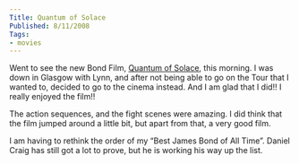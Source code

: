 ```yaml
---
Title: Quantum of Solace
Published: 8/11/2008
Tags:
- movies
---
```


Went to see the new Bond Film, [Quantum of Solace](http://www.imdb.com/title/tt0830515/), this morning. I was down in Glasgow with Lynn, and after not being able to go on the Tour that I wanted to, decided to go to the cinema instead. And I am glad that I did!! I really enjoyed the film!!

The action sequences, and the fight scenes were amazing. I did think that the film jumped around a little bit, but apart from that, a very good film.

I am having to rethink the order of my “Best James Bond of All Time”. Daniel Craig has still got a lot to prove, but he is working his way up the list.
